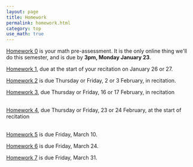```yaml
---
layout: page
title: Homework
permalink: homework.html
category: top
use_math: true
---
```



<a href="https://docs.google.com/forms/d/1L2nFRb4D2kwFbkUouQQsEbjN9ZMbEogMW5NICYUluqU/">Homework 0</a> is your math pre-assessment. It is the only online thing we'll do this semester, and is due by **3pm, Monday January 23**.<br>

<a href="hw/hw1/hw1.pdf">Homework 1</a>, due at the start of your recitation on January 26 or 27.<br>

<a href="hw/hw2/hw2.pdf">Homework 2</a> is due Thursday or Friday, 2 or 3 February, in recitation.<br>

<a href="hw/hw3/homework3.pdf">Homework 3</a>, due Thursday or Friday, 16 or 17 February, in recitation<br>
<br>

<a href="hw/hw4/hw4.pdf">Homework 4</a>, due Thursday or Friday, 23 or 24 February, at the start of recitation<br>
<br>

<a href="hw/hw5/hw5-momentum-2023.pdf">Homework 5</a> is due Friday, March 10.<br>

<a href="hw/hw6/hw6.pdf">Homework 6</a> is due Friday, March 24.<br>

<a href="hw/hw7/hw7.pdf">Homework 7</a> is due Friday, March 31.

<!---






<a href="hw/hw1/hw1-companion.pdf">Homework 1 Companion</a>, with hints and a discussion of what we hope you learn from these exercises

<br><br>
<a href="hw/hw2/hw2.pdf">Homework 2</a>, due Friday, February 11, at the start of recitation<br>

<br><br>
<br>
<a href="hw/hw4/hw4.pdf">Homework 4</a>, due Friday, March 4, at the start of recitation<br>
<br>
<a href="hw/hw5/hw5.pdf">Homework 5</a> is due Wednesday, March 9, at the start of recitation
<br>
<a href="hw/hw6/hw6.pdf">Homework 6</a> is due Wednesday, March 30, at the start of recitation
<br>
<a href="hw/hw7/hw7.pdf">Homework 7</a> is due Friday, March 8, at the start of recitation
<br>
<a href="hw/hw8/hw8.pdf">Homework 8</a> is due Friday, April 22, at the start of recitation -- note that you should also redo <a href="exam3-formA.pdf">Exam 3</a> as part of this homework set.
<br>
<a href="hw/hw9/hw9.pdf">Homework 9</a> is due Wednesday, May 4, at the start of recitation.


-->
